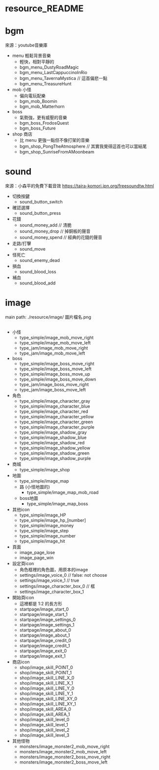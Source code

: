 # resource_README

# bgm

來源：youtube音樂庫
- menu 輕鬆背景音樂
    - 輕快，相對平靜的
    - bgm_menu_DustyRoadMagic
    - bgm_menu_LastCappuccinoInRio
    - bgm_menu_TavernaMystica // 這首偏悲一點
    - bgm_menu_TreasureHunt
- mob 小怪
    - 偏向電玩配樂
    - bgm_mob_Boomin
    - bgm_mob_Matterhorn
- boss
    - 氣勢強，更有威壓的音樂
    - bgm_boss_FrodosQuest
    - bgm_boss_Future
- shop 商店
    - 比 menu 更強一點但不像打架的音樂
    - bgm_shop_PongTheAtmosphere // 其實我覺得這首也可以當結尾
    - bgm_shop_SunriseFromAMoonbeam

# sound

來源：小森平的免費下載音效 https://taira-komori.jpn.org/freesoundtw.html

- 切換按鍵
    - sound_button_switch
- 確認選擇
    - sound_button_press
- 花錢
    - sound_money_add // 清脆
    - sound_money_drop // 掉銅板的聲音
    - sound_money_spend // 經典的花錢的聲音
- 走路/打擊
    - sound_move
- 怪死亡
    - sound_enemy_dead
- 損血
    - sound_blood_loss
- 補血
    - sound_blood_add


# image
main path: ./resource/image/
圖片檔名.png
## 
- 小怪
    - type_simple/image_mob_move_right
    - type_simple/image_mob_move_left
    - type_jam/image_mob_move_right
    - type_jam/image_mob_move_left
- boss
    - type_simple/image_boss_move_right
    - type_simple/image_boss_move_left
    - type_simple/image_boss_move_up
    - type_simple/image_boss_move_down
    - type_jam/image_boss_move_right
    - type_jam/image_boss_move_left
- 角色
    - type_simple/image_character_gray
    - type_simple/image_character_blue
    - type_simple/image_character_red
    - type_simple/image_character_yellow
    - type_simple/image_character_green
    - type_simple/image_character_purple
    - type_simple/image_shadow_gray
    - type_simple/image_shadow_blue
    - type_simple/image_shadow_red
    - type_simple/image_shadow_yellow
    - type_simple/image_shadow_green
    - type_simple/image_shadow_purple
- 商城
    - type_simple/image_shop
- 地圖
    - type_simple/image_map
    - 路 (小怪地圖的)
        - type_simple/image_map_mob_road
    - boss地圖
        - type_simple/image_map_boss
- 其他icon
    - type_simple/image_HP
    - type_simple/image_hp_[number]
    - type_simple/image_money
    - type_simple/image_step
    - type_simple/image_number
    - type_simple/image_hit
- 頁面
    - image_page_lose
    - image_page_win
- 設定頁icon
    - 角色框裡的角色圖，用原本的image
    - settings/image_voice_0 // false: not choose
    - settings/image_voice_1 // true
    - settings/image_character_box_0 // 框
    - settings/image_character_box_1
- 開始頁icon
    - 這裡都是 1:2 的長方形
    - startpage/image_start_0
    - startpage/image_start_1
    - startpage/image_settings_0
    - startpage/image_settings_1
    - startpage/image_about_0
    - startpage/image_about_1
    - startpage/image_credit_0
    - startpage/image_credit_1
    - startpage/image_exit_0
    - startpage/image_exit_1
- 商店icon
    - shop/image_skill_POINT_0
    - shop/image_skill_POINT_1
    - shop/image_skill_LINE_X_0
    - shop/image_skill_LINE_X_1
    - shop/image_skill_LINE_Y_0
    - shop/image_skill_LINE_Y_1
    - shop/image_skill_LINE_XY_0
    - shop/image_skill_LINE_XY_1
    - shop/image_skill_AREA_0
    - shop/image_skill_AREA_1
    - shop/image_skill_level_0
    - shop/image_skill_level_1
    - shop/image_skill_level_2
    - shop/image_skill_level_3
- 其他怪物
    - monsters/image_monster2_mob_move_right
    - monsters/image_monster2_mob_move_left
    - monsters/image_monster2_boss_move_right
    - monsters/image_monster2_boss_move_left